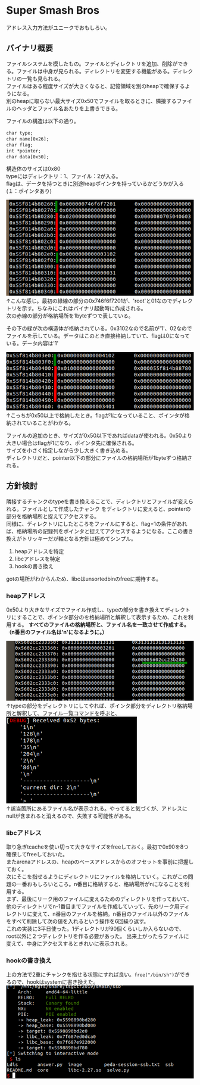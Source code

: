 # Super Smash Bros
アドレス入力方法がユニークでおもしろい。
## バイナリ概要
ファイルシステムを模したもの。ファイルとディレクトリを追加、削除ができる。ファイルは中身が見られる。ディレクトリを変更する機能がある。ディレクトリの一覧も見られる。  
ファイルはある程度サイズが大きくなると、記憶領域を別のheapで確保するようになる。  
別のheapに取らない最大サイズ0x50でファイルを取るときに、隣接するファイルのヘッダとファイル名あたりを上書きできる。   

ファイルの構造は以下の通り。  
```
char type;
char name[0x26];
char flag;
int *pointer;
char data[0x50];
``` 
構造体のサイズは0x80  
typeにはディレクトリ：1、ファイル：2が入る。  
flagは、データを持つときに別途heapポインタを持っているかどうかが入る(１：ポインタあり)

![](image/2019-07-18_09-14.png)  
↑こんな感じ。最初の緑線の部分の0x746f6f7201が、'root'と01なのでディレクトリを示す。ちなみにこれはバイナリ起動時に作成される。  
次の赤線の部分が格納場所を1byteずつで表している。

その下の緑が次の構造体が格納されている。0x3102なので名前が'1'、02なのでファイルを示している。データはこのとき直接格納していて、flagは0になっている。データ内容は'1'

![](image/2019-07-18_11-58.png)   
↑こっちが0x50以上で格納したとき。flagが1になっていること、ポインタが格納されていることがわかる。

ファイルの追加のとき、サイズが0x50以下であればdataが使われる。0x50より大きい場合はflagが1になり、ポインタ先に確保される。  
サイズを小さく指定しながら少し大きく書き込める。  
ディレクトリだと、pointer以下の部分にファイルの格納場所が1byteずつ格納される。

## 方針検討
隣接するチャンクのtypeを書き換えることで、ディレクトリとファイルが変えられる。ファイルとして作成したチャンク
をディレクトリに変えると、pointerの部分を格納場所と捉えてアクセスする。  
同様に、ディレクトリにしたところをファイルにすると、flag=1の条件があれば、格納場所の記録列をポインタと捉えてアクセスするようになる。ここの書き換えがトリッキーだが軸となる方針は極めてシンプル。 
1. heapアドレスを特定
2. libcアドレスを特定
3. hookの書き換え

gotの場所がわからんため、libcはunsortedbinのfreeに期待する。
### heapアドレス
0x50より大きなサイズでファイル作成し、typeの部分を書き換えてディレクトリにすることで、ポインタ部分のを格納場所と解釈して表示するため、これを利用する。
**すべてのファイルの格納場所と、ファイル名を一致させて作成する。（n番目のファイル名は'n'になるように。）** 

![](image/2019-07-18_12-17.png)   
↑typeの部分をディレクトリにしてやれば、ポインタ部分をディレクトリ格納場所と解釈して、ファイル一覧コマンドを呼ぶと、
![](image/2019-07-18_12-11.png)  
↑該当箇所にあるファイル名が表示される。やってると気づくが、アドレスにnullが含まれると消えるので、失敗する可能性がある。

### libcアドレス
取り急ぎtcacheを使い切って大きなサイズをfreeしておく。最初で0x90を8つ確保してfreeしておいた。  
またarenaアドレスの、heapのベースアドレスからのオフセットを事前に把握しておく。  
次にそこを指せるようにディレクトリにファイルを格納していく。これがこの問題の一番おもしろいところ。n番目に格納すると、格納場所がnになることを利用する。  
まず、最後にリーク用のファイルに変えるためのディレクトリを作っておいて、他のディレクトリでn-1番目までファイルを作成していって、先のリーク用ディレクトリに変えて、n番目のファイルを格納。n番目のファイル以外のファイルをすべて削除して次の値を入れるという操作を6回繰り返す。  
これの実装に3平日使った。1ディレクトリが90個くらいしか入らないので、root以外に２つディレクトリを作る必要があった。
出来上がったらファイルに変えて、中身にアクセスするときれいに表示される。

### hookの書き換え
上の方法で2重にチャンクを指せる状態にすれば良い。```free("/bin/sh")```ができるので、hookはsystemに書き換えた。
![](image/2019-07-18_12-33.png)